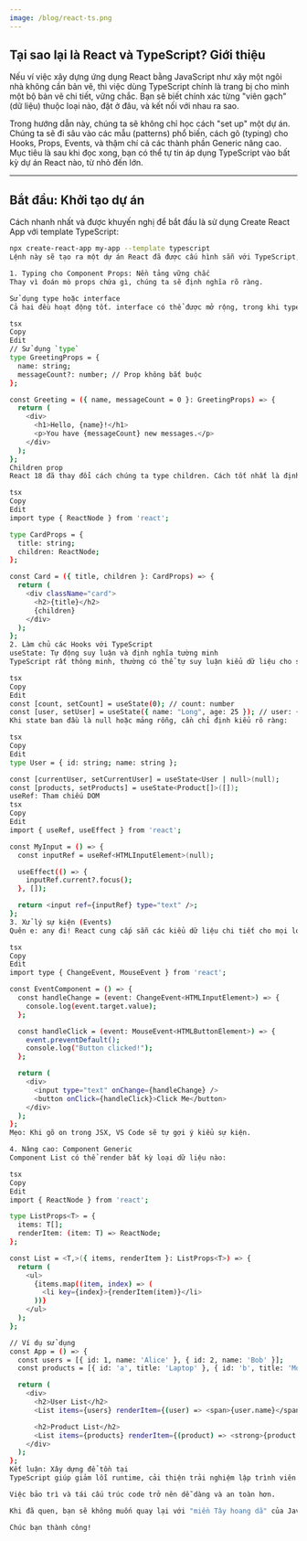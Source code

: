 ```yaml
---
image: /blog/react-ts.png
---
```


## Tại sao lại là React và TypeScript? Giới thiệu

Nếu ví việc xây dựng ứng dụng React bằng JavaScript như xây một ngôi nhà không cần bản vẽ, thì việc dùng TypeScript chính là trang bị cho mình một bộ bản vẽ chi tiết, vững chắc. Bạn sẽ biết chính xác từng "viên gạch" (dữ liệu) thuộc loại nào, đặt ở đâu, và kết nối với nhau ra sao.

Trong hướng dẫn này, chúng ta sẽ không chỉ học cách "set up" một dự án. Chúng ta sẽ đi sâu vào các mẫu (patterns) phổ biến, cách gõ (typing) cho Hooks, Props, Events, và thậm chí cả các thành phần Generic nâng cao. Mục tiêu là sau khi đọc xong, bạn có thể tự tin áp dụng TypeScript vào bất kỳ dự án React nào, từ nhỏ đến lớn.

---

## Bắt đầu: Khởi tạo dự án

Cách nhanh nhất và được khuyến nghị để bắt đầu là sử dụng Create React App với template TypeScript:

```bash
npx create-react-app my-app --template typescript
Lệnh này sẽ tạo ra một dự án React đã được cấu hình sẵn với TypeScript, bao gồm file tsconfig.json và các type definitions cần thiết cho React (@types/react).

1. Typing cho Component Props: Nền tảng vững chắc
Thay vì đoán mò props chứa gì, chúng ta sẽ định nghĩa rõ ràng.

Sử dụng type hoặc interface
Cả hai đều hoạt động tốt. interface có thể được mở rộng, trong khi type linh hoạt hơn với các union và intersection. Lời khuyên là hãy chọn một và thống nhất trong dự án.

tsx
Copy
Edit
// Sử dụng `type`
type GreetingProps = {
  name: string;
  messageCount?: number; // Prop không bắt buộc
};

const Greeting = ({ name, messageCount = 0 }: GreetingProps) => {
  return (
    <div>
      <h1>Hello, {name}!</h1>
      <p>You have {messageCount} new messages.</p>
    </div>
  );
};
Children prop
React 18 đã thay đổi cách chúng ta type children. Cách tốt nhất là định nghĩa rõ ràng trong props của bạn:

tsx
Copy
Edit
import type { ReactNode } from 'react';

type CardProps = {
  title: string;
  children: ReactNode;
};

const Card = ({ title, children }: CardProps) => {
  return (
    <div className="card">
      <h2>{title}</h2>
      {children}
    </div>
  );
};
2. Làm chủ các Hooks với TypeScript
useState: Tự động suy luận và định nghĩa tường minh
TypeScript rất thông minh, thường có thể tự suy luận kiểu dữ liệu cho state:

tsx
Copy
Edit
const [count, setCount] = useState(0); // count: number
const [user, setUser] = useState({ name: "Long", age: 25 }); // user: {name: string, age: number}
Khi state ban đầu là null hoặc mảng rỗng, cần chỉ định kiểu rõ ràng:

tsx
Copy
Edit
type User = { id: string; name: string };

const [currentUser, setCurrentUser] = useState<User | null>(null);
const [products, setProducts] = useState<Product[]>([]);
useRef: Tham chiếu DOM
tsx
Copy
Edit
import { useRef, useEffect } from 'react';

const MyInput = () => {
  const inputRef = useRef<HTMLInputElement>(null);

  useEffect(() => {
    inputRef.current?.focus();
  }, []);

  return <input ref={inputRef} type="text" />;
};
3. Xử lý sự kiện (Events)
Quên e: any đi! React cung cấp sẵn các kiểu dữ liệu chi tiết cho mọi loại sự kiện:

tsx
Copy
Edit
import type { ChangeEvent, MouseEvent } from 'react';

const EventComponent = () => {
  const handleChange = (event: ChangeEvent<HTMLInputElement>) => {
    console.log(event.target.value);
  };

  const handleClick = (event: MouseEvent<HTMLButtonElement>) => {
    event.preventDefault();
    console.log("Button clicked!");
  };

  return (
    <div>
      <input type="text" onChange={handleChange} />
      <button onClick={handleClick}>Click Me</button>
    </div>
  );
};
Mẹo: Khi gõ on trong JSX, VS Code sẽ tự gợi ý kiểu sự kiện.

4. Nâng cao: Component Generic
Component List có thể render bất kỳ loại dữ liệu nào:

tsx
Copy
Edit
import { ReactNode } from 'react';

type ListProps<T> = {
  items: T[];
  renderItem: (item: T) => ReactNode;
};

const List = <T,>({ items, renderItem }: ListProps<T>) => {
  return (
    <ul>
      {items.map((item, index) => (
        <li key={index}>{renderItem(item)}</li>
      ))}
    </ul>
  );
};

// Ví dụ sử dụng
const App = () => {
  const users = [{ id: 1, name: 'Alice' }, { id: 2, name: 'Bob' }];
  const products = [{ id: 'a', title: 'Laptop' }, { id: 'b', title: 'Mouse' }];

  return (
    <div>
      <h2>User List</h2>
      <List items={users} renderItem={(user) => <span>{user.name}</span>} />

      <h2>Product List</h2>
      <List items={products} renderItem={(product) => <strong>{product.title}</strong>} />
    </div>
  );
};
Kết luận: Xây dựng để tồn tại
TypeScript giúp giảm lỗi runtime, cải thiện trải nghiệm lập trình viên nhờ auto-complete và phân tích code tĩnh.

Việc bảo trì và tái cấu trúc code trở nên dễ dàng và an toàn hơn.

Khi đã quen, bạn sẽ không muốn quay lại với "miền Tây hoang dã" của JavaScript nữa.

Chúc bạn thành công!

